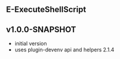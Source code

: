E-ExecuteShellScript
----------

v1.0.0-SNAPSHOT
---
* initial version
* uses plugin-devenv api and helpers 2.1.4
